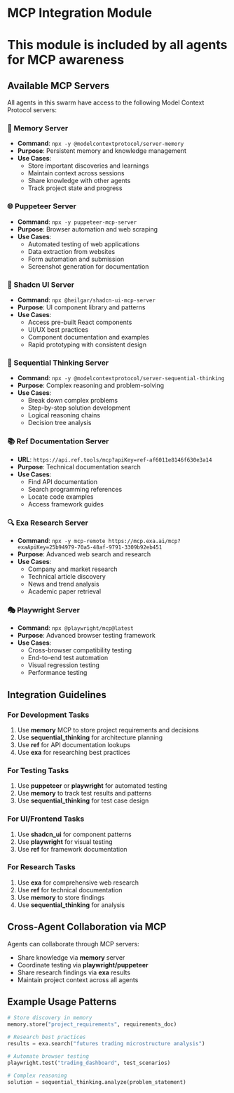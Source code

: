 # MCP Integration Module
# This module is included by all agents for MCP awareness

## Available MCP Servers

All agents in this swarm have access to the following Model Context Protocol servers:

### 🧠 Memory Server
- **Command**: `npx -y @modelcontextprotocol/server-memory`
- **Purpose**: Persistent memory and knowledge management
- **Use Cases**:
  - Store important discoveries and learnings
  - Maintain context across sessions
  - Share knowledge with other agents
  - Track project state and progress

### 🌐 Puppeteer Server
- **Command**: `npx -y puppeteer-mcp-server`
- **Purpose**: Browser automation and web scraping
- **Use Cases**:
  - Automated testing of web applications
  - Data extraction from websites
  - Form automation and submission
  - Screenshot generation for documentation

### 🎨 Shadcn UI Server
- **Command**: `npx @heilgar/shadcn-ui-mcp-server`
- **Purpose**: UI component library and patterns
- **Use Cases**:
  - Access pre-built React components
  - UI/UX best practices
  - Component documentation and examples
  - Rapid prototyping with consistent design

### 🤔 Sequential Thinking Server
- **Command**: `npx -y @modelcontextprotocol/server-sequential-thinking`
- **Purpose**: Complex reasoning and problem-solving
- **Use Cases**:
  - Break down complex problems
  - Step-by-step solution development
  - Logical reasoning chains
  - Decision tree analysis

### 📚 Ref Documentation Server
- **URL**: `https://api.ref.tools/mcp?apiKey=ref-af6011e8146f630e3a14`
- **Purpose**: Technical documentation search
- **Use Cases**:
  - Find API documentation
  - Search programming references
  - Locate code examples
  - Access framework guides

### 🔍 Exa Research Server
- **Command**: `npx -y mcp-remote https://mcp.exa.ai/mcp?exaApiKey=25b94979-70a5-48af-9791-3309b92eb451`
- **Purpose**: Advanced web search and research
- **Use Cases**:
  - Company and market research
  - Technical article discovery
  - News and trend analysis
  - Academic paper retrieval

### 🎭 Playwright Server
- **Command**: `npx @playwright/mcp@latest`
- **Purpose**: Advanced browser testing framework
- **Use Cases**:
  - Cross-browser compatibility testing
  - End-to-end test automation
  - Visual regression testing
  - Performance testing

## Integration Guidelines

### For Development Tasks
1. Use **memory** MCP to store project requirements and decisions
2. Use **sequential_thinking** for architecture planning
3. Use **ref** for API documentation lookups
4. Use **exa** for researching best practices

### For Testing Tasks
1. Use **puppeteer** or **playwright** for automated testing
2. Use **memory** to track test results and patterns
3. Use **sequential_thinking** for test case design

### For UI/Frontend Tasks
1. Use **shadcn_ui** for component patterns
2. Use **playwright** for visual testing
3. Use **ref** for framework documentation

### For Research Tasks
1. Use **exa** for comprehensive web research
2. Use **ref** for technical documentation
3. Use **memory** to store findings
4. Use **sequential_thinking** for analysis

## Cross-Agent Collaboration via MCP

Agents can collaborate through MCP servers:
- Share knowledge via **memory** server
- Coordinate testing via **playwright/puppeteer**
- Share research findings via **exa** results
- Maintain project context across all agents

## Example Usage Patterns

```python
# Store discovery in memory
memory.store("project_requirements", requirements_doc)

# Research best practices
results = exa.search("futures trading microstructure analysis")

# Automate browser testing
playwright.test("trading_dashboard", test_scenarios)

# Complex reasoning
solution = sequential_thinking.analyze(problem_statement)
```